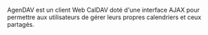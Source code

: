 AgenDAV est un client Web CalDAV doté d'une interface AJAX pour permettre aux utilisateurs de gérer leurs propres calendriers et ceux partagés.
